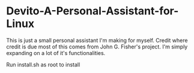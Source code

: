 # Devito-A-Personal-Assistant-for-Linux

This is just a small personal assistant I'm making for myself. Credit where credit is due most of this comes from John G. Fisher's project. I'm simply expanding on a lot of it's functionalities.

Run install.sh as root to install
